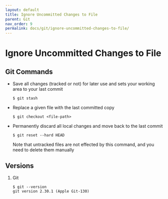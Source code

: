 ```yaml
---
layout: default
title: Ignore Uncommitted Changes to File
parent: Git
nav_order: 9
permalink: docs/git/ignore-uncommitted-changes-to-file/
---
```


# Ignore Uncommitted Changes to File

## Git Commands

- Save all changes (tracked or not) for later use and sets your working area to your last commit

  ```console
  $ git stash
  ```

- Replace a given file with the last committed copy

  ```console
  $ git checkout <file-path>
  ```

- Permanently discard all local changes and move back to the last commit

  ```console
  $ git reset --hard HEAD
  ```

  Note that untracked files are not effected by this command, and you need to delete them manually

## Versions

1. Git

   ```console
   $ git --version
   git version 2.30.1 (Apple Git-130)
   ```
